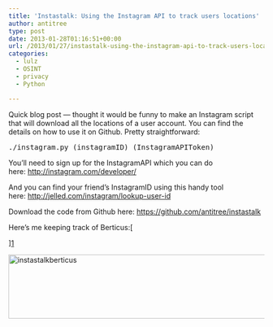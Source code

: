 ```yaml
---
title: 'Instastalk: Using the Instagram API to track users locations'
author: antitree
type: post
date: 2013-01-28T01:16:51+00:00
url: /2013/01/27/instastalk-using-the-instagram-api-to-track-users-locations/
categories:
  - lulz
  - OSINT
  - privacy
  - Python

---
```

Quick blog post &#8212; thought it would be funny to make an Instagram script that will download all the locations of a user account. You can find the details on how to use it on Github. Pretty straightforward:

<pre class="lang:default decode:true">./instagram.py (instagramID) (InstagramAPIToken)</pre>

You&#8217;ll need to sign up for the InstagramAPI which you can do here: <http://instagram.com/developer/>

And you can find your friend&#8217;s InstagramID using this handy tool here: <http://jelled.com/instagram/lookup-user-id>

Download the code from Github here: <https://github.com/antitree/instastalk>

Here&#8217;s me keeping track of Berticus:[
  
][1] 

[<img class="aligncenter size-full wp-image-483" alt="instastalkberticus" src="/wp-content/uploads/2013/01/instastalkberticus.png" width="554" height="126" />][1]

&nbsp;

 [1]: /wp-content/uploads/2013/01/instastalkberticus.png